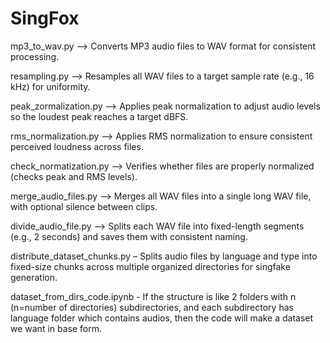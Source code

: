 # SingFox

mp3_to_wav.py	--> Converts MP3 audio files to WAV format for consistent processing.

resampling.py	--> Resamples all WAV files to a target sample rate (e.g., 16 kHz) for uniformity.

peak_zormalization.py -->	Applies peak normalization to adjust audio levels so the loudest peak reaches a target dBFS.

rms_normalization.py --> Applies RMS normalization to ensure consistent perceived loudness across files.

check_normatization.py --> Verifies whether files are properly normalized (checks peak and RMS levels).

merge_audio_files.py --> Merges all WAV files into a single long WAV file, with optional silence between clips.

divide_audio_file.py --> Splits each WAV file into fixed-length segments (e.g., 2 seconds) and saves them with consistent naming.

distribute_dataset_chunks.py – Splits audio files by language and type into fixed-size chunks across multiple organized directories for singfake generation.

dataset_from_dirs_code.ipynb - If the structure is like 2 folders with n (n=number of directories) subdirectories, and each subdirectory has language folder which contains audios, then the code will make a dataset we want in base form.
